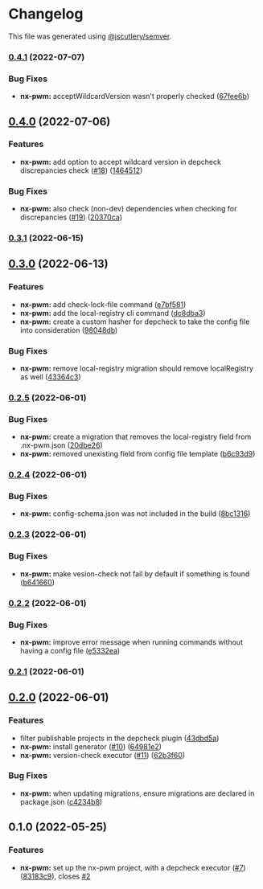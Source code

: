 # Changelog

This file was generated using [@jscutlery/semver](https://github.com/jscutlery/semver).

### [0.4.1](https://github.com/gioragutt/nx-pwm/compare/nx-pwm-0.4.0...nx-pwm-0.4.1) (2022-07-07)

### Bug Fixes

- **nx-pwm:** acceptWildcardVersion wasn't properly checked ([67fee6b](https://github.com/gioragutt/nx-pwm/commit/67fee6bd7a2d39ee7f66044a1bf8b87123fe9085))

## [0.4.0](https://github.com/gioragutt/nx-pwm/compare/nx-pwm-0.3.1...nx-pwm-0.4.0) (2022-07-06)

### Features

- **nx-pwm:** add option to accept wildcard version in depcheck discrepancies check ([#18](https://github.com/gioragutt/nx-pwm/issues/18)) ([1464512](https://github.com/gioragutt/nx-pwm/commit/14645125c35366a7c55eb02240eb731495d09cb3))

### Bug Fixes

- **nx-pwm:** also check (non-dev) dependencies when checking for discrepancies ([#19](https://github.com/gioragutt/nx-pwm/issues/19)) ([20370ca](https://github.com/gioragutt/nx-pwm/commit/20370ca9e1278db1bbb65b99930fb7367a526eb5))

### [0.3.1](https://github.com/gioragutt/nx-pwm/compare/nx-pwm-0.3.0...nx-pwm-0.3.1) (2022-06-15)

## [0.3.0](https://github.com/gioragutt/nx-pwm/compare/nx-pwm-0.2.5...nx-pwm-0.3.0) (2022-06-13)

### Features

- **nx-pwm:** add check-lock-file command ([e7bf581](https://github.com/gioragutt/nx-pwm/commit/e7bf5817bfb21a65ccc6b5b15f90bdaef4ea87fb))
- **nx-pwm:** add the local-registry cli command ([dc8dba3](https://github.com/gioragutt/nx-pwm/commit/dc8dba332420b5d3390c645bbf79a836ba5f6478))
- **nx-pwm:** create a custom hasher for depcheck to take the config file into consideration ([98048db](https://github.com/gioragutt/nx-pwm/commit/98048dbffca26fb0f54c109ac9ba71897d82716f))

### Bug Fixes

- **nx-pwm:** remove local-registry migration should remove localRegistry as well ([43364c3](https://github.com/gioragutt/nx-pwm/commit/43364c368ea6ee5caefc652462e580e30b59888c))

### [0.2.5](https://github.com/gioragutt/nx-pwm/compare/nx-pwm-0.2.4...nx-pwm-0.2.5) (2022-06-01)

### Bug Fixes

- **nx-pwm:** create a migration that removes the local-registry field from .nx-pwm.json ([20dbe26](https://github.com/gioragutt/nx-pwm/commit/20dbe26fd59ec132264258286bf09a9d20f626ec))
- **nx-pwm:** removed unexisting field from config file template ([b6c93d9](https://github.com/gioragutt/nx-pwm/commit/b6c93d955f4bdf085f6ddc9bbb8128cf82b179c9))

### [0.2.4](https://github.com/gioragutt/nx-pwm/compare/nx-pwm-0.2.3...nx-pwm-0.2.4) (2022-06-01)

### Bug Fixes

- **nx-pwm:** config-schema.json was not included in the build ([8bc1316](https://github.com/gioragutt/nx-pwm/commit/8bc1316a45ffe3abd6675d34c2351ba6fca6f7d0))

### [0.2.3](https://github.com/gioragutt/nx-pwm/compare/nx-pwm-0.2.2...nx-pwm-0.2.3) (2022-06-01)

### Bug Fixes

- **nx-pwm:** make vesion-check not fail by default if something is found ([b641660](https://github.com/gioragutt/nx-pwm/commit/b6416602a22e07acd700db9d2964481bf5aa19c1))

### [0.2.2](https://github.com/gioragutt/nx-pwm/compare/nx-pwm-0.2.1...nx-pwm-0.2.2) (2022-06-01)

### Bug Fixes

- **nx-pwm:** improve error message when running commands without having a config file ([e5332ea](https://github.com/gioragutt/nx-pwm/commit/e5332ea7b5a126f9fda9e681cca2bb1eaababc18))

### [0.2.1](https://github.com/gioragutt/nx-pwm/compare/nx-pwm-0.2.0...nx-pwm-0.2.1) (2022-06-01)

## [0.2.0](https://github.com/gioragutt/nx-pwm/compare/nx-pwm-0.1.0...nx-pwm-0.2.0) (2022-06-01)

### Features

- filter publishable projects in the depcheck plugin ([43dbd5a](https://github.com/gioragutt/nx-pwm/commit/43dbd5a81a3834c117976cc09aa2ec6ce3a6d4b7))
- **nx-pwm:** install generator ([#10](https://github.com/gioragutt/nx-pwm/issues/10)) ([64981e2](https://github.com/gioragutt/nx-pwm/commit/64981e2c0821dd7433be86a3abfc32dd95ec1001))
- **nx-pwm:** version-check executor ([#11](https://github.com/gioragutt/nx-pwm/issues/11)) ([62b3f60](https://github.com/gioragutt/nx-pwm/commit/62b3f60b360497b2011a5f6f71a2c5638ce02a3c))

### Bug Fixes

- **nx-pwm:** when updating migrations, ensure migrations are declared in package.json ([c4234b8](https://github.com/gioragutt/nx-pwm/commit/c4234b8957c7bfe5954d4e8c188edf48e9647a55))

## 0.1.0 (2022-05-25)

### Features

- **nx-pwm:** set up the nx-pwm project, with a depcheck executor ([#7](https://github.com/gioragutt/nx-pwm/issues/7)) ([83183c9](https://github.com/gioragutt/nx-pwm/commit/83183c9644d0c8b1ebae5f0192fa376dc2b7622c)), closes [#2](https://github.com/gioragutt/nx-pwm/issues/2)
